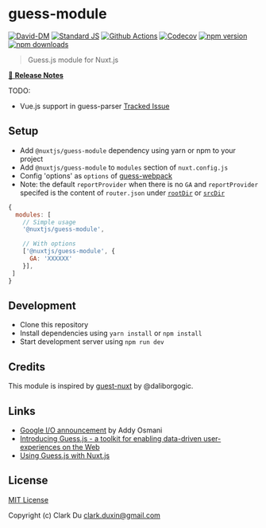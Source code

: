 # guess-module

[![David-DM][david-dm-src]][david-dm-href]
[![Standard JS][standard-js-src]][standard-js-href]
[![Github Actions][github-actions-src]][github-actions-href]
[![Codecov][codecov-src]][codecov-href]
[![npm version][npm-version-src]][npm-version-href]
[![npm downloads][npm-downloads-src]][npm-downloads-href]

> Guess.js module for Nuxt.js

[📖 **Release Notes**](./CHANGELOG.md)

TODO:

* Vue.js support in guess-parser [Tracked Issue](https://github.com/guess-js/guess/issues/43)

## Setup

- Add `@nuxtjs/guess-module` dependency using yarn or npm to your project
- Add `@nuxtjs/guess-module` to `modules` section of `nuxt.config.js`
- Config 'options' as `options` of [guess-webpack][guess-webpack-href]
- Note: the default `reportProvider` when there is no `GA` and `reportProvider` specifed is the content of `router.json` under [`rootDir`][nuxt-rootDir-href] or [`srcDir`][nuxt-srcDir-href]

```js
{
  modules: [
    // Simple usage
    '@nuxtjs/guess-module',

    // With options
    ['@nuxtjs/guess-module', {
      GA: 'XXXXXX'
    }],
 ]
}
```

## Development

- Clone this repository
- Install dependencies using `yarn install` or `npm install`
- Start development server using `npm run dev`

## Credits

This module is inspired by [guest-nuxt][guess-nuxt-href] by @daliborgogic.

## Links

* [Google I/O announcement][guess-announcement-href] by Addy Osmani
* [Introducing Guess.js - a toolkit for enabling data-driven user-experiences on the Web][guess-intro-href]
* [Using Guess.js with Nuxt.js][use-guess-href]

## License

[MIT License](./LICENSE)

Copyright (c) Clark Du <clark.duxin@gmail.com>

<!-- Badges -->
[david-dm-src]: https://david-dm.org/nuxt-community/guess-module/status.svg?style=flat-square
[david-dm-href]: https://david-dm.org/nuxt-community/guess-module
[standard-js-src]: https://img.shields.io/badge/code_style-standard-brightgreen.svg?style=flat-square
[standard-js-href]: https://standardjs.com
[github-actions-src]: https://github.com/nuxt-community/guess-module/workflows/ci/badge.svg
[github-actions-href]: https://github.com/nuxt-community/guess-module/actions
[codecov-src]: https://img.shields.io/codecov/c/github/nuxt-community/guess-module.svg?style=flat-square
[codecov-href]: https://codecov.io/github/nuxt-community/guess-module
[npm-version-src]: https://img.shields.io/npm/dt/@nuxtjs/guess-module.svg?style=flat-square
[npm-version-href]: https://npmjs.com/package/@nuxtjs/guess-module
[npm-downloads-src]: https://img.shields.io/npm/v/@nuxtjs/guess-module/latest.svg?style=flat-square
[npm-downloads-href]: https://npmjs.com/package/@nuxtjs/guess-module
[guess-nuxt-href]: https://github.com/daliborgogic/guess-nuxt
[guess-webpack-href]: https://github.com/guess-js/guess/tree/master/packages/guess-webpack/#basic-usage
[nuxt-rootDir-href]: https://nuxtjs.org/api/configuration-rootdir
[nuxt-srcDir-href]: https://nuxtjs.org/api/configuration-srcdir
[use-guess-href]: https://guess-js.github.io/docs/nuxt
[guess-announcement-href]: https://www.youtube.com/watch?time_continue=2093&v=Mv-l3-tJgGk
[guess-intro-href]: https://blog.mgechev.com/2018/05/09/introducing-guess-js-data-driven-user-experiences-web/
